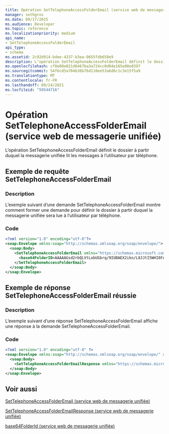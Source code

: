 ```yaml
---
title: Opération SetTelephoneAccessFolderEmail (service web de messagerie unifiée)
manager: sethgros
ms.date: 09/17/2015
ms.audience: Developer
ms.topic: reference
ms.localizationpriority: medium
api_name:
- SetTelephoneAccessFolderEmail
api_type:
- schema
ms.assetid: 2c92d914-bdee-4337-b3ea-0655fdb658e9
description: L’opération SetTelephoneAccessFolderEmail définit le dossier à partir duquel la messagerie unifiée lit les messages à l’utilisateur par téléphone.
ms.openlocfilehash: cf8e80e021d6467ba3a724cc0d04e165e00e8397
ms.sourcegitcommit: 54f6cd5a704b36b76d110ee53a6d6c1c3e15f5a9
ms.translationtype: MT
ms.contentlocale: fr-FR
ms.lasthandoff: 09/24/2021
ms.locfileid: "59544716"
---
```

# <a name="settelephoneaccessfolderemail-operation-um-web-service"></a>Opération SetTelephoneAccessFolderEmail (service web de messagerie unifiée)

L’opération SetTelephoneAccessFolderEmail définit le dossier à partir duquel la messagerie unifiée lit les messages à l’utilisateur par téléphone.
  
## <a name="settelephoneaccessfolderemail-request-example"></a>Exemple de requête SetTelephoneAccessFolderEmail

### <a name="description"></a>Description

L’exemple suivant d’une demande SetTelephoneAccessFolderEmail montre comment former une demande pour définir le dossier à partir duquel la messagerie unifiée sera lue à l’utilisateur par téléphone.
  
### <a name="code"></a>Code

```XML
<?xml version="1.0" encoding="utf-8"?>
<soap:Envelope xmlns:soap="http://schemas.xmlsoap.org/soap/envelope/">
  <soap:Body>
    <SetTelephoneAccessFolderEmail xmlns="https://schemas.microsoft.com/exchange/services/2006/messages">
      <base64FolderID>AAAAAGsd2rbQLVtLobUGbrq/9IUBAEX2ikn/L8JJtI5WHI0FAW8AAAFXHhsAAA==</base64FolderID>
    </SetTelephoneAccessFolderEmail>
  </soap:Body>
</soap:Envelope>
```

## <a name="successful-settelephoneaccessfolderemail-response-example"></a>Exemple de réponse SetTelephoneAccessFolderEmail réussie

### <a name="description"></a>Description

L’exemple suivant d’une réponse SetTelephoneAccessFolderEmail affiche une réponse à la demande SetTelephoneAccessFolderEmail.
  
### <a name="code"></a>Code

```XML
<?xml version="1.0" encoding="utf-8" ?> 
<soap:Envelope xmlns:soap="http://schemas.xmlsoap.org/soap/envelope/" xmlns:xsi="http://www.w3.org/2001/XMLSchema-instance" xmlns:xsd="http://www.w3.org/2001/XMLSchema">
  <soap:Body>
    <SetTelephoneAccessFolderEmailResponse xmlns="https://schemas.microsoft.com/exchange/services/2006/messages" /> 
  </soap:Body>
</soap:Envelope>
```

## <a name="see-also"></a>Voir aussi



[SetTelephoneAccessFolderEmail (service web de messagerie unifiée)](settelephoneaccessfolderemail-um-web-service.md)
  
[SetTelephoneAccessFolderEmailResponse (service web de messagerie unifiée)](settelephoneaccessfolderemailresponse-um-web-service.md)
  
[base64FolderId (service web de messagerie unifiée)](base64folderid-um-web-service.md)


